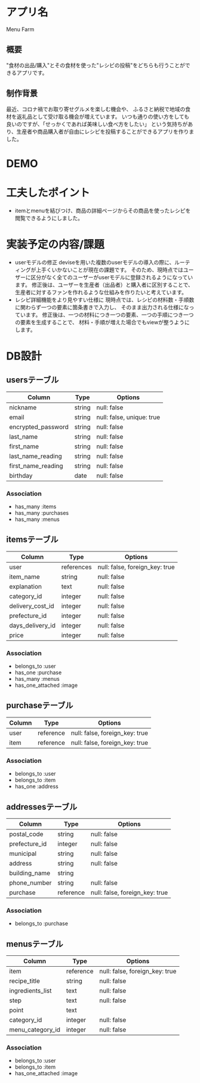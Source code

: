 # アプリ名
Menu Farm

## 概要
"食材の出品/購入"とその食材を使った"レシピの投稿"をどちらも行うことができるアプリです。

## 制作背景
最近、コロナ禍でお取り寄せグルメを楽しむ機会や、
ふるさと納税で地域の食材を返礼品として受け取る機会が増えています。
いつも通りの使い方をしても良いのですが、「せっかくであれば美味しい食べ方をしたい」
という気持ちがあり、生産者や商品購入者が自由にレシピを投稿することができるアプリを作りました。

# DEMO

# 工夫したポイント
- itemとmenuを結びつけ、商品の詳細ページからその商品を使ったレシピを
  閲覧できるようにしました。

# 実装予定の内容/課題
- userモデルの修正
  deviseを用いた複数のuserモデルの導入の際に、ルーティングが上手くいかないことが現在の課題です。
  そのため、現時点ではユーザーに区分がなく全てのユーザーがuserモデルに登録されるようになっています。
  修正後は、ユーザーを生産者（出品者）と購入者に区別することで、
  生産者に対するファンを作れるような仕組みを作りたいと考えています。
- レシピ詳細機能をより見やすい仕様に
  現時点では、レシピの材料数・手順数に関わらず一つの要素に箇条書きで入力し、
  そのまま出力される仕様になっています。
  修正後は、一つの材料につき一つの要素、一つの手順につき一つの要素を生成することで、
  材料・手順が増えた場合でもviewが整うようにします。

# DB設計
## usersテーブル
| Column             | Type     | Options                    |
| --------           | -------- | --------                   |
| nickname           | string   | null: false                |
| email              | string   | null: false, unique: true  |
| encrypted_password | string   | null: false                |
| last_name          | string   | null: false                |
| first_name         | string   | null: false                |
| last_name_reading  | string   | null: false                |
| first_name_reading | string   | null: false                |
| birthday           | date     | null: false                |

### Association
- has_many :items
- has_many :purchases
- has_many :menus


## itemsテーブル
| Column             | Type       | Options                         |
| --------           | --------   | --------                        |
| user               | references | null: false, foreign_key: true  |
| item_name          | string     | null: false                     |
| explanation        | text       | null: false                     |
| category_id        | integer    | null: false                     |
| delivery_cost_id   | integer    | null: false                     |
| prefecture_id      | integer    | null: false                     |
| days_delivery_id   | integer    | null: false                     |
| price              | integer    | null: false                     |

### Association
- belongs_to :user
- has_one :purchase
- has_many :menus
- has_one_attached :image

## purchaseテーブル
| Column             | Type      | Options                        |
| --------           | --------  | --------                       |
| user               | reference | null: false, foreign_key: true |
| item               | reference | null: false, foreign_key: true |

### Association
- belongs_to :user
- belongs_to :item
- has_one :address

## addressesテーブル
| Column             | Type      | Options                        |
| --------           | --------  | --------                       |
| postal_code        | string    | null: false                    |
| prefecture_id      | integer   | null: false                    |
| municipal          | string    | null: false                    |
| address            | string    | null: false                    |
| building_name      | string    |                                |
| phone_number       | string    | null: false                    |
| purchase           | reference | null: false, foreign_key: true |

### Association
- belongs_to :purchase

## menusテーブル
| Column             | Type      | Options                        |
| --------           | --------  | --------                       |
| item               | reference | null: false, foreign_key: true |
| recipe_title       | string    | null: false                    |
| ingredients_list   | text      | null: false                    |
| step               | text      | null: false                    |
| point              | text      |                                |
| category_id        | integer   | null: false                    |
| menu_category_id   | integer   | null: false                    |

### Association
- belongs_to :user
- belongs_to :item
- has_one_attached :image